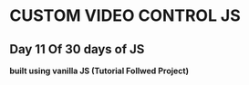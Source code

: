 # CUSTOM VIDEO CONTROL JS

## Day 11 Of 30 days of JS

**built using vanilla JS
(Tutorial Follwed Project)**    